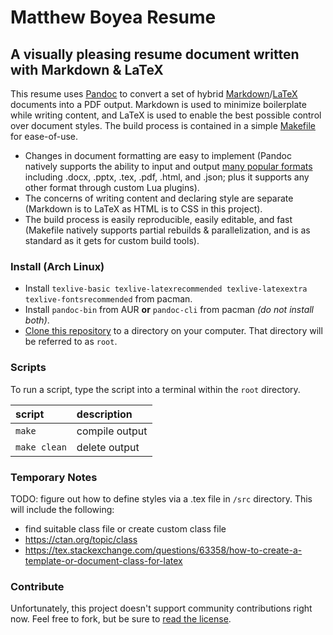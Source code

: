 Matthew Boyea Resume
===
A visually pleasing resume document written with Markdown & LaTeX
---
This resume uses [Pandoc] to convert a set of hybrid [Markdown]/[LaTeX] documents into a PDF output. Markdown is used to minimize boilerplate while writing content, and LaTeX is used to enable the best possible control over document styles. The build process is contained in a simple [Makefile] for ease-of-use.
* Changes in document formatting are easy to implement (Pandoc natively supports the ability to input and output [many popular formats](https://pandoc.org/MANUAL.html#options) including .docx, .pptx, .tex, .pdf, .html, and .json; plus it supports any other format through custom Lua plugins).
* The concerns of writing content and declaring style are separate (Markdown is to LaTeX as HTML is to CSS in this project).
* The build process is easily reproducible, easily editable, and fast (Makefile natively supports partial rebuilds & parallelization, and is as standard as it gets for custom build tools).

### Install (Arch Linux)
* Install `texlive-basic texlive-latexrecommended texlive-latexextra texlive-fontsrecommended` from pacman.
* Install `pandoc-bin` from AUR **or** `pandoc-cli` from pacman *(do not install both)*.
* [Clone this repository](https://docs.github.com/en/repositories/creating-and-managing-repositories/cloning-a-repository#cloning-a-repository) to a directory on your computer. That directory will be referred to as `root`.

### Scripts
To run a script, type the script into a terminal within the `root` directory.

| script | description |
|:------ |:----------- |
| `make` | compile output |
| `make clean` | delete output |

### Temporary Notes
TODO: figure out how to define styles via a .tex file in `/src` directory. This will include the following:
* find suitable class file or create custom class file
* https://ctan.org/topic/class
* https://tex.stackexchange.com/questions/63358/how-to-create-a-template-or-document-class-for-latex

### Contribute
Unfortunately, this project doesn't support community contributions right now. Feel free to fork, but be sure to [read the license](./LICENSE.md).

[Pandoc]: https://pandoc.org/
[Markdown]: https://pandoc.org/MANUAL.html#pandocs-markdown
[LaTeX]: https://www.latex-project.org/
[Makefile]: https://www.gnu.org/software/make/manual/make.html
